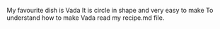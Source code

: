 My favourite dish is Vada
It is circle in shape and very easy to make
To understand how to make Vada read my recipe.md file.
